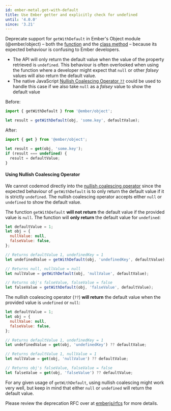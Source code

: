 ```yaml
---
id: ember-metal.get-with-default
title: Use Ember getter and explicitly check for undefined
until: '4.0.0'
since: '3.21'
---
```


Deprecate support for `getWithDefault` in Ember's Object module (@ember/object) – both the [function](https://api.emberjs.com/ember/release/functions/@ember%2Fobject/getWithDefault) and the [class method](https://api.emberjs.com/ember/release/classes/EmberObject/methods/getWithDefault?anchor=getWithDefault) – because its expected behaviour is confusing to Ember developers.

- The API will only return the default value when the value of the property retrieved is `undefined`. This behaviour is often overlooked when using the function where a developer might expect that `null` or other _falsey_ values will also return the default value.
- The native JavaScript [Nullish Coalescing Operator `??`](https://github.com/tc39/proposal-nullish-coalescing) could be used to handle this case if we also take `null` as a _falsey_ value to show the default value

Before:

```js
import { getWithDefault } from '@ember/object';

let result = getWithDefault(obj, 'some.key', defaultValue);
```

After:

```js
import { get } from '@ember/object';

let result = get(obj, 'some.key');
if (result === undefined) {
  result = defaultValue;
}
```

#### Using Nullish Coalescing Operator

We cannot codemod directly into the [nullish coalescing operator](https://developer.mozilla.org/en-US/docs/Web/JavaScript/Reference/Operators/Nullish_coalescing_operator) since the expected behaviour of `getWithDefault` is to only return the default value if it is strictly `undefined`. The nullish coalescing operator accepts either `null` or `undefined` to show the default value.

The function `getWithDefault` **will not return** the default value if the provided value is `null`. The function will **only return** the default value for `undefined`:

```js
let defaultValue = 1;
let obj = {
  nullValue: null,
  falseValue: false,
};

// Returns defaultValue 1, undefinedKey = 1
let undefinedValue = getWithDefault(obj, 'undefinedKey', defaultValue);

// Returns null, nullValue = null
let nullValue = getWithDefault(obj, 'nullValue', defaultValue);

// Returns obj's falseValue, falseValue = false
let falseValue = getWithDefault(obj, 'falseValue', defaultValue);
```

The nullish coalescing operator (`??`) **will return** the default value when the provided value is `undefined` or `null`:

```js
let defaultValue = 1;
let obj = {
  nullValue: null,
  falseValue: false,
};

// Returns defaultValue 1, undefinedKey = 1
let undefinedValue = get(obj, 'undefinedKey') ?? defaultValue;

// Returns defaultValue 1, nullValue = 1
let nullValue = get(obj, 'nullValue') ?? defaultValue;

// Returns obj's falseValue, falseValue = false
let falseValue = get(obj, 'falseValue') ?? defaultValue;
```

For any given usage of `getWithDefault`, using nullish coalescing might work very well, but keep in mind that either `null` or `undefined` will return the default value.

Please review the deprecation RFC over at
[emberjs/rfcs](https://emberjs.github.io/rfcs/0554-deprecate-getwithdefault.html)
for more details.

